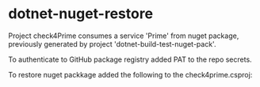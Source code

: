 # dotnet-nuget-restore
Project check4Prime consumes a service 'Prime' from nuget package, previously generated by project 'dotnet-build-test-nuget-pack'.

To authenticate to GitHub package registry added PAT to the repo secrets.

To restore nuget packkage added the following to the check4prime.csproj:
  <ItemGroup>
    <PackageReference Include="PrimeService" Version="0.0.1" />
  </ItemGroup>
  
